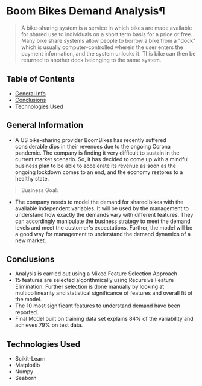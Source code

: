 # Boom Bikes Demand Analysis¶

> A bike-sharing system is a service in which bikes are made available for shared use to individuals on a short term basis for a price or free. Many bike share systems allow people to borrow a bike from a "dock" which is usually computer-controlled wherein the user enters the payment information, and the system unlocks it. This bike can then be returned to another dock belonging to the same system.

## Table of Contents
* [General Info](#general-information)
* [Conclusions](#conclusions)
* [Technologies Used](#technologies-used)

<!-- You can include any other section that is pertinent to your problem -->

## General Information
- A US bike-sharing provider BoomBikes has recently suffered considerable dips in their revenues due to the ongoing Corona pandemic. The company is finding it very difficult to sustain in the current market scenario. So, it has decided to come up with a mindful business plan to be able to accelerate its revenue as soon as the ongoing lockdown comes to an end, and the economy restores to a healthy state.
> Business Goal: 
- The company needs to model the demand for shared bikes with the available independent variables. It will be used by the management to understand how exactly the demands vary with different features. They can accordingly manipulate the business strategy to meet the demand levels and meet the customer's expectations. Further, the model will be a good way for management to understand the demand dynamics of a new market.


<!-- You don't have to answer all the questions - just the ones relevant to your project. -->

## Conclusions
- Analysis is carried out using a Mixed Feature Selection Approach
- 15 features are selected algorithmically using Recursive Feature Elimination. Further selection is done manually by looking at multicollinearity and statistical significance of features and overall fit of the model.
- The 10 most significant features to understand demand have been reported.
- Final Model built on training data set explains 84% of the variability and achieves 79% on test data.

<!-- You don't have to answer all the questions - just the ones relevant to your project. -->


## Technologies Used
- Scikit-Learn
- Matplotlib
- Numpy
- Seaborn

<!-- As the libraries versions keep on changing, it is recommended to mention the version of library used in this project -->



<!-- Optional -->
<!-- ## License -->
<!-- This project is open source and available under the [... License](). -->

<!-- You don't have to include all sections - just the one's relevant to your project -->
